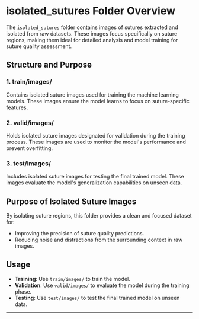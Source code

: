 # isolated_sutures Folder Overview

The `isolated_sutures` folder contains images of sutures extracted and isolated from raw datasets. These images focus specifically on suture regions, making them ideal for detailed analysis and model training for suture quality assessment.

## Structure and Purpose

### 1. **train/images/**
Contains isolated suture images used for training the machine learning models. These images ensure the model learns to focus on suture-specific features.

### 2. **valid/images/**
Holds isolated suture images designated for validation during the training process. These images are used to monitor the model's performance and prevent overfitting.

### 3. **test/images/**
Includes isolated suture images for testing the final trained model. These images evaluate the model's generalization capabilities on unseen data.

## Purpose of Isolated Suture Images
By isolating suture regions, this folder provides a clean and focused dataset for:
- Improving the precision of suture quality predictions.
- Reducing noise and distractions from the surrounding context in raw images.

## Usage
- **Training**: Use `train/images/` to train the model.
- **Validation**: Use `valid/images/` to evaluate the model during the training phase.
- **Testing**: Use `test/images/` to test the final trained model on unseen data.

---
